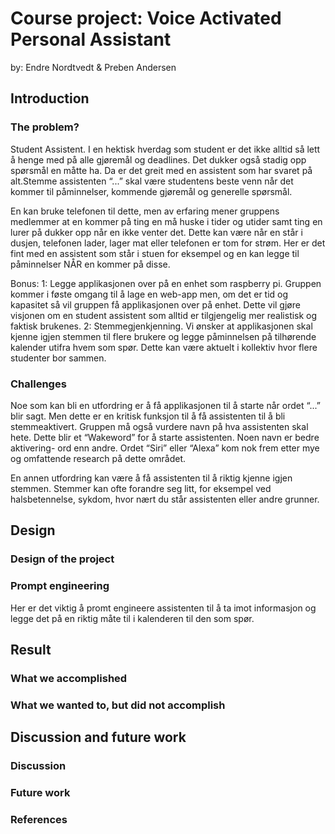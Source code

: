 # Course project: Voice Activated Personal Assistant

by: Endre Nordtvedt & Preben Andersen

## Introduction

### The problem? 
Student Assistent. I en hektisk hverdag som student er det ikke alltid så lett å henge med på alle gjøremål og deadlines. Det dukker også stadig opp spørsmål en måtte ha. Da er det greit med en assistent som har svaret på alt.Stemme assistenten “...” skal være studentens beste venn når det kommer til påminnelser, kommende gjøremål og generelle spørsmål. 

En kan bruke telefonen til dette, men av erfaring mener gruppens medlemmer at en kommer på ting en må huske i tider og utider samt ting en lurer på dukker opp når en ikke venter det. Dette kan være når en står i dusjen, telefonen lader, lager mat eller telefonen er tom for strøm. Her er det fint med en assistent som står i stuen for eksempel og en kan legge til påminnelser NÅR en kommer på disse.

Bonus:
1: Legge applikasjonen over på en enhet som raspberry pi. Gruppen kommer i føste omgang til å lage en web-app men, om det er tid og kapasitet så vil gruppen få applikasjonen over på enhet. Dette vil gjøre visjonen om en student assistent som alltid er tilgjengelig mer realistisk og faktisk brukenes.
2: Stemmegjenkjenning. Vi ønsker at applikasjonen skal kjenne igjen stemmen til flere brukere og legge påminnelsen på tilhørende kalender utifra hvem som spør. Dette kan være aktuelt i kollektiv hvor flere studenter bor sammen.

### Challenges
Noe som kan bli en utfordring er å få applikasjonen til å starte når ordet “...” blir sagt. Men dette er en kritisk funksjon til å få assistenten til å bli stemmeaktivert. Gruppen må også vurdere navn på hva assistenten skal hete. Dette blir et “Wakeword” for å starte assistenten. Noen navn er bedre aktivering- ord enn andre. Ordet “Siri” eller “Alexa” kom nok frem etter mye og omfattende research på dette området.

En annen utfordring kan være å få assistenten til å riktig kjenne igjen stemmen. Stemmer kan ofte forandre seg litt, for eksempel ved halsbetennelse, sykdom, hvor nært du står assistenten eller andre grunner.


## Design

### Design of the project

### Prompt engineering
Her er det viktig å promt engineere assistenten til å ta imot informasjon og legge det på en riktig måte til i kalenderen til den som spør.


## Result

### What we accomplished

### What we wanted to, but did not accomplish


## Discussion and future work

### Discussion

### Future work

### References




